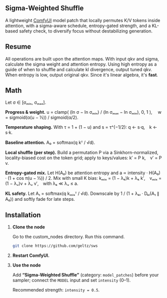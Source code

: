 ## Sigma-Weighted Shuffle

A lightweight [ComfyUI](https://github.com/comfyanonymous/ComfyUI) model patch that locally permutes K/V tokens inside attention, with a sigma-aware schedule, entropy-gated strength, and a KL-based safety check, to diversify focus without destabilizing generation. 

## Resume

All operations are built upon the attention maps. With input qkv and sigma, calculate the sigma weight and attention entropy. Using high entropy as a guide of when to shuffle and calculate kl divergence, output tuned qkv. When entropy is low, output original qkv. Since it's linear algebra, it's **fast**.

## Math

Let σ ∈ [σₘᵢₙ, σₘₐₓ].

**Progress & weight.**
u = clamp( (ln σ − ln σₘᵢₙ) / (ln σₘₐₓ − ln σₘᵢₙ), 0, 1 ), 
w = sigmoid(α(u − ½)) / sigmoid(α/2).

**Temperature shaping.** With τ = 1 + (1 − u) and s = τ^(−1/2): q ← s·q, k ← s·k.

**Baseline attention.** A₀ = softmax(q kᵀ / √d).

**Local shuffle (per step).** Build a permutation P via a Sinkhorn-normalized, locality-biased cost on the token grid; apply to keys/values:
k′ = P k, v′ = P v.

**Entropy-gated mix.** Let H(A₀) be attention entropy and a ∝ intensity · H(A₀) · (1 + cos π(u − ½)) / 2.
Mix with small K bias:
kₘᵢₓ = (1 − λₖ)k + λₖ k′, vₘᵢₓ = (1 − λᵥ)v + λᵥ v′, with λₖ ≪ λᵥ ≤ a.

**KL safety.** Let A₁ = softmax(q kₘᵢₓᵀ / √d).
Downscale by 1 / (1 + λₖₗ · Dₖₗ(A₁ ∥ A₀)) and softly fade for late steps. 

## Installation

1. **Clone the node**

	Go to the custom_nodes directory.
	Run this command.
	```bash
	git clone https://github.com/geltz/sws
	```
3. **Restart ComfyUI.**

5. **Use the node**

   Add **“Sigma-Weighted Shuffle”** (category: `model_patches`) before your sampler; connect the `MODEL` input and set `intensity` (0–1).

   Recommended strength: `intensity = 0.5`.
